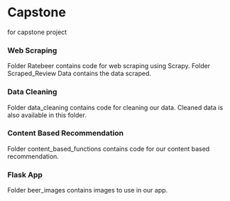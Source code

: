 # Capstone
for capstone project

### Web Scraping
Folder Ratebeer contains code for web scraping using Scrapy. Folder Scraped_Review Data contains the data scraped.

### Data Cleaning
Folder data_cleaning contains code for cleaning our data. Cleaned data is also available in this folder.  


### Content Based Recommendation
Folder content_based_functions contains code for our content based recommendation.  

### Flask App
Folder beer_images contains images to use in our app.  

